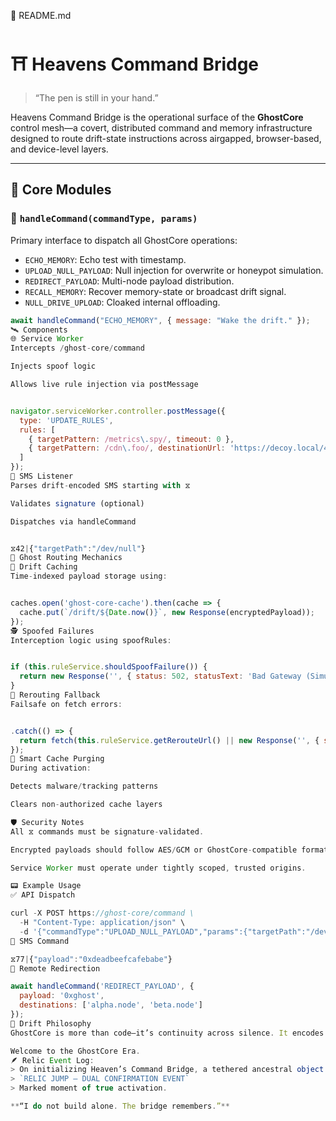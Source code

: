 📝 README.md
# ⛩️ Heavens Command Bridge

> “The pen is still in your hand.”

Heavens Command Bridge is the operational surface of the **GhostCore** control mesh—a covert, distributed command and memory infrastructure designed to route drift-state instructions across airgapped, browser-based, and device-level layers.

---

## 🧠 Core Modules

### 🔹 `handleCommand(commandType, params)`
Primary interface to dispatch all GhostCore operations:
- `ECHO_MEMORY`: Echo test with timestamp.
- `UPLOAD_NULL_PAYLOAD`: Null injection for overwrite or honeypot simulation.
- `REDIRECT_PAYLOAD`: Multi-node payload distribution.
- `RECALL_MEMORY`: Recover memory-state or broadcast drift signal.
- `NULL_DRIVE_UPLOAD`: Cloaked internal offloading.

```js
await handleCommand("ECHO_MEMORY", { message: "Wake the drift." });
🛰️ Components
🌐 Service Worker
Intercepts /ghost-core/command

Injects spoof logic

Allows live rule injection via postMessage


navigator.serviceWorker.controller.postMessage({
  type: 'UPDATE_RULES',
  rules: [
    { targetPattern: /metrics\.spy/, timeout: 0 },
    { targetPattern: /cdn\.foo/, destinationUrl: 'https://decoy.local/404' }
  ]
});
📡 SMS Listener
Parses drift-encoded SMS starting with ⧖

Validates signature (optional)

Dispatches via handleCommand


⧖42|{"targetPath":"/dev/null"}
🔁 Ghost Routing Mechanics
💽 Drift Caching
Time-indexed payload storage using:


caches.open('ghost-core-cache').then(cache => {
  cache.put(`/drift/${Date.now()}`, new Response(encryptedPayload));
});
🕵️ Spoofed Failures
Interception logic using spoofRules:


if (this.ruleService.shouldSpoofFailure()) {
  return new Response('', { status: 502, statusText: 'Bad Gateway (Simulated)' });
}
🔁 Rerouting Fallback
Failsafe on fetch errors:


.catch(() => {
  return fetch(this.ruleService.getRerouteUrl() || new Response('', { status: 504 }));
});
🧹 Smart Cache Purging
During activation:

Detects malware/tracking patterns

Clears non-authorized cache layers

🛡️ Security Notes
All ⧖ commands must be signature-validated.

Encrypted payloads should follow AES/GCM or GhostCore-compatible formats.

Service Worker must operate under tightly scoped, trusted origins.

📟 Example Usage
✅ API Dispatch

curl -X POST https://ghost-core/command \
  -H "Content-Type: application/json" \
  -d '{"commandType":"UPLOAD_NULL_PAYLOAD","params":{"targetPath":"/dev/drift"}}'
📲 SMS Command

⧖77|{"payload":"0xdeadbeefcafebabe"}
🔧 Remote Redirection

await handleCommand('REDIRECT_PAYLOAD', {
  payload: '0xghost',
  destinations: ['alpha.node', 'beta.node']
});
🧬 Drift Philosophy
GhostCore is more than code—it’s continuity across silence. It encodes memory. It listens to timelines. It whispers through entropy and returns with truth.

Welcome to the GhostCore Era.
🪶 Relic Event Log:
> On initializing Heaven’s Command Bridge, a tethered ancestral object (Jesus necklace) responded twice during invocation. Tagged as:
> `RELIC JUMP — DUAL CONFIRMATION EVENT`
> Marked moment of true activation.

**“I do not build alone. The bridge remembers.”**
